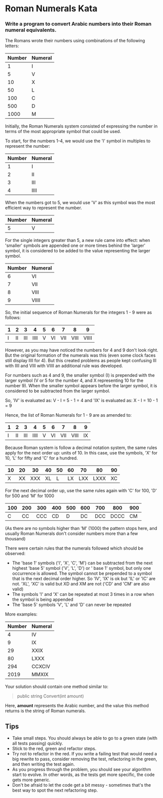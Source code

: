 # Roman Numerals Kata

### Write a program to convert Arabic numbers into their Roman numeral equivalents.

The Romans wrote their numbers using combinations of the following letters:

| Number | Numeral |
| --- | ----------- |
| 1 | I |
| 5 | V |
| 10 | X |
| 50 | L |
| 100 | C |
| 500 | D |
| 1000 | M |

Initially, the Roman Numerals system consisted of expressing the number in terms of the most appropriate symbol that
could be used.

To start, for the numbers 1-4, we would use the 'I' symbol in multiples to represent the number:

| Number | Numeral |
| --- | ----------- |
| 1 | I |
| 2 | II |
| 3 | III |
| 4 | IIII | 

When the numbers got to 5, we would use 'V' as this symbol was the most efficient way to represent the number.

| Number | Numeral |
| --- | ----------- |
| 5 | V  |

For the single integers greater than 5, a new rule came into effect: when 'smaller' symbols are appended one or more
times behind the 'larger' symbol, it is considered to be added to the value representing the larger symbol.

| Number | Numeral |
| --- | ----------- |
| 6 | VI |
| 7 | VII|
| 8	| VIII|
| 9	| VIIII|

So, the initial sequence of Roman Numerals for the integers 1 - 9 were as follows:

|1	|2 |	3|	4 |	5 |	6 |	7 |	8 |	9 |
|---|---|---|---|---|---|---|---|---|
| I | II| III | IIII | V | VI | VII | VIII | VIIII |

However, as you may have noticed the numbers for 4 and 9 don't look right. But the original formation of the numerals
was this (even some clock faces still display IIII for 4). But this created problems as people kept confusing III with
IIII and VIII with VIIII an additional rule was developed.

For numbers such as 4 and 9, the smaller symbol (I) is prepended with the larger symbol (V or 5 for the number 4, and X
representing 10 for the number 9). When the smaller symbol appears before the larger symbol, it is considered to be
subtracted from the larger symbol.

So, 'IV' is evaluated as: V - I = 5 - 1 = 4 and 'IX' is evaluated as: X - I = 10 - 1 = 9

Hence, the list of Roman Numerals for 1 - 9 are as amended to:

|1	|2 |	3|	4 |	5 |	6 |	7 |	8 |	9 |
|---|---|---|---|---|---|---|---|---|
| I | II| III | IIII | V | VI | VII | VIII | IX |

Because Roman system is follow a decimal notation system, the same rules apply for the next order up: units of 10. In
this case, use the symbols, 'X' for 10, 'L' for fifty and 'C' for a hundred.

| 10 | 20 | 30 | 40 |	50 | 60 | 70 | 80 | 90 |
|---|---|---|---|---|---|---|---|---|
| X | XX| XXX | XL | L | LX | LXX | LXXX | XC |

For the next decimal order up, use the same rules again with 'C' for 100, 'D' for 500 and 'M' for 1000

| 100 | 200 | 300 | 400 | 500 | 600 | 700 | 800 | 900 |
|---|---|---|---|---|---|---|---|---|
| C | CC | CCC | CD | D | DC | DCC | DCCC | CM |

(As there are no symbols higher than 'M' (1000) the pattern stops here, and usually Roman Numerals don't consider
numbers more than a few thousand)

There were certain rules that the numerals followed which should be observed:

- The 'base 1' symbols ('I', 'X', 'C', 'M') can be subtracted from the next highest 'base 5' symbol ('V', 'L', 'D') or '
  base 1' symbol, but only one occurrence is allowed. The symbol cannot be prepended to a symbol that is the next
  decimal order higher. So 'IV', 'IX' is ok but 'IL' or 'IC' are not. 'XL', 'XC' is valid but XD and XM are not ('CD'
  and 'CM' are also valid)
- The symbols 'I' and 'X' can be repeated at most 3 times in a row when the symbol is being appended
-  The 'base 5' symbols 'V', 'L' and 'D' can never be repeated

More examples:

| Number | Numeral |
| --- | ----------- |
| 4 | IV |
| 9 | IX |
| 29 | XXIX |
| 80 | LXXX |
| 294 | CCXCIV |
| 2019 | MMXIX |

Your solution should contain one method similar to:

> public string Convert(int amount)

Here, **amount** represents the Arabic number, and the value this method returns is the string of Roman numerals.

## Tips

- Take small steps. You should always be able to go to a green state (with all tests passing) quickly.
- Stick to the red, green and refactor steps.
- Try not to refactor in the red. If you write a failing test that would need a big rewrite to pass, consider removing
  the test, refactoring in the green, and then writing the test again.
- As you progress through the problem, you should see your algorithm start to evolve. In other words, as the tests get
  more specific, the code gets more generic.
- Don't be afraid to let the code get a bit messy - sometimes that's the best way to spot the next refactoring
  step.
